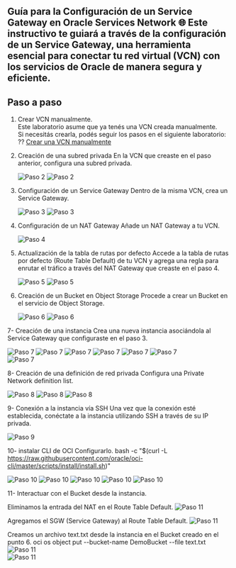 Guía para la Configuración de un Service Gateway en Oracle Services Network 🌐
Este instructivo te guiará a través de la configuración de un Service Gateway, una herramienta esencial para conectar tu red virtual (VCN) con los servicios de Oracle de manera segura y eficiente.
---
## Paso a paso

1. Crear VCN manualmente.  
   Este laboratorio asume que ya tenés una VCN creada manualmente.  
   Si necesitás crearla, podés seguir los pasos en el siguiente laboratorio:  
   ?? [Crear una VCN manualmente](../Create-a-VCN-Manually/Create-a-VCN-Manually.md)


2. Creación de una subred privada
En la VCN que creaste en el paso anterior, configura una subred privada.

   ![Paso 2](../screenshots/Service-Gateway/02-Service-Gateway.png)
   ![Paso 2](../screenshots/Service-Gateway/02B-Service-Gateway.png)

3. Configuración de un Service Gateway
Dentro de la misma VCN, crea un Service Gateway.

   ![Paso 3](../screenshots/Service-Gateway/03-Service-Gateway.png)
   ![Paso 3](../screenshots/Service-Gateway/03B-Service-Gateway.png)
   
4. Configuración de un NAT Gateway
Añade un NAT Gateway a tu VCN.
   
   ![Paso 4](../screenshots/Service-Gateway/04-Service-Gateway.png)   

5. Actualización de la tabla de rutas por defecto
Accede a la tabla de rutas por defecto (Route Table Default) de tu VCN y agrega una regla para enrutar el tráfico a través del NAT Gateway que creaste en el paso 4.
   
   ![Paso 5](../screenshots/Service-Gateway/05-Service-Gateway.png)
   ![Paso 5](../screenshots/Service-Gateway/05B-Service-Gateway.png)   
   
6. Creación de un Bucket en Object Storage
Procede a crear un Bucket en el servicio de Object Storage.

   ![Paso 6](../screenshots/Service-Gateway/06-Service-Gateway.png)
   ![Paso 6](../screenshots/Service-Gateway/06B-Service-Gateway.png)   
   
7- Creación de una instancia
Crea una nueva instancia asociándola al Service Gateway que configuraste en el paso 3.

   ![Paso 7](../screenshots/Service-Gateway/07-Service-Gateway.png)
   ![Paso 7](../screenshots/Service-Gateway/07B-Service-Gateway.png)
   ![Paso 7](../screenshots/Service-Gateway/07C-Service-Gateway.png)
   ![Paso 7](../screenshots/Service-Gateway/07D-Service-Gateway.png)
   ![Paso 7](../screenshots/Service-Gateway/07E-Service-Gateway.png)
   ![Paso 7](../screenshots/Service-Gateway/07F-Service-Gateway.png)   
   ![Paso 7](../screenshots/Service-Gateway/07H-Service-Gateway.png)      
   
8- Creación de una definición de red privada
Configura una Private Network definition list.

   ![Paso 8](../screenshots/Service-Gateway/08-Service-Gateway.png)
   ![Paso 8](../screenshots/Service-Gateway/08B-Service-Gateway.png)
   ![Paso 8](../screenshots/Service-Gateway/08C-Service-Gateway.png)   
   
9- Conexión a la instancia vía SSH
Una vez que la conexión esté establecida, conéctate a la instancia utilizando SSH a través de su IP privada.

   ![Paso 9](../screenshots/Service-Gateway/09-Service-Gateway.png)
   
10- instalar CLI de OCI Configurarlo.
bash -c "$(curl -L https://raw.githubusercontent.com/oracle/oci-cli/master/scripts/install/install.sh)"

   ![Paso 10](../screenshots/Service-Gateway/10-Service-Gateway.png)
   ![Paso 10](../screenshots/Service-Gateway/10B-Service-Gateway.png)
   ![Paso 10](../screenshots/Service-Gateway/10C-Service-Gateway.png)
   ![Paso 10](../screenshots/Service-Gateway/10D-Service-Gateway.png)
   ![Paso 10](../screenshots/Service-Gateway/10E-Service-Gateway.png)
   
11- Interactuar con el Bucket desde la instancia.


Eliminamos la entrada del NAT en el Route Table Default.
   ![Paso 11](../screenshots/Service-Gateway/11-Service-Gateway.png)  

Agregamos el SGW (Service Gateway) al Route Table Default.
   ![Paso 11](../screenshots/Service-Gateway/11B-Service-Gateway.png)  

Creamos un archivo text.txt desde la instancia en el Bucket creado en el punto 6.
oci os object put --bucket-name DemoBucket --file text.txt
   ![Paso 11](../screenshots/Service-Gateway/11C-Service-Gateway.png)     
   ![Paso 11](../screenshots/Service-Gateway/11D-Service-Gateway.png)
